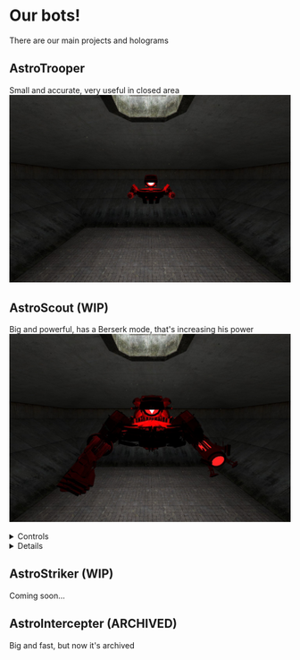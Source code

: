 # Our bots!
There are our main projects and holograms
## AstroTrooper
Small and accurate, very useful in closed area
![AstroTrooper in-game](https://github.com/AstricUnion/AstroBots/blob/main/assets/astrotrooper.jpg?raw=true)

## AstroScout (WIP)
Big and powerful, has a Berserk mode, that's increasing his power
![AstroScout in-game](https://github.com/AstricUnion/AstroBots/blob/main/assets/astroscout.jpg?raw=true)
<details>
    <summary>Controls</summary>
    * WASD - movement
    * R - laser
    * LMB - punch
    * RMB - punch with claws
    * F - Berserk mode
    * Wheel - Block
    * G - Dash
</details>

<details>
    <summary>Details</summary>
    ### Laser
    Has a 6 seconds charge. Can be activated in any time
    ![](https://github.com/AstricUnion/AstroBots/blob/main/assets/laser.gif?raw=true)
</details>

## AstroStriker (WIP)
Coming soon...

## AstroIntercepter (ARCHIVED)
Big and fast, but now it's archived
